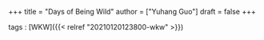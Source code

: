 +++
title = "Days of Being Wild"
author = ["Yuhang Guo"]
draft = false
+++

tags
: [WKW]({{< relref "20210120123800-wkw" >}})
